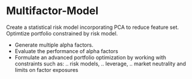 # Multifactor-Model
Create a statistical risk model incorporating PCA to reduce feature set.  Optimtize portfolio constrained by risk model. 
* Generate multiple alpha factors. 
* Evaluate the performance of alpha factors
* Formulate an advanced portfolio optimization by working with constraints such as: ..
risk models, ..
leverage, ..
market neutrality and limits on factor exposures

